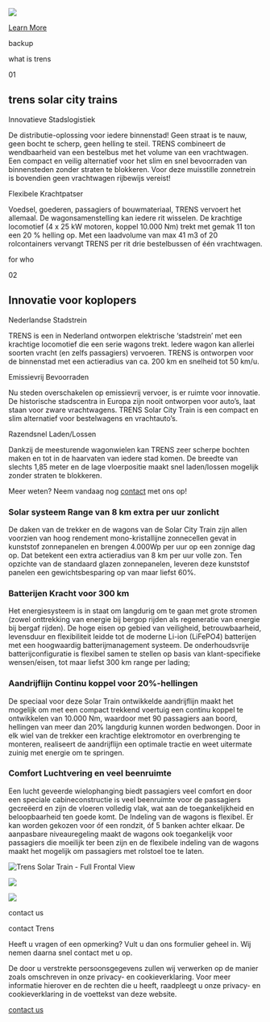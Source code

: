 ![](https://trens.eu/assets/img/text-logo.png)

[Learn More](https://trens.eu/#)

backup

what is trens

01

## trens solar   city trains

Innovatieve Stadslogistiek

De distributie-oplossing voor iedere binnenstad! Geen straat is te nauw, geen bocht te scherp, geen helling te steil. TRENS combineert de wendbaarheid van een bestelbus met het volume van een vrachtwagen. Een compact en veilig alternatief voor het slim en snel bevoorraden van binnensteden zonder straten te blokkeren. Voor deze muisstille zonnetrein is bovendien geen vrachtwagen rijbewijs vereist!

Flexibele Krachtpatser

Voedsel, goederen, passagiers of bouwmateriaal, TRENS vervoert het allemaal. De wagonsamenstelling kan iedere rit wisselen. De krachtige locomotief (4 x 25 kW motoren, koppel 10.000 Nm) trekt met gemak 11 ton een 20 % helling op. Met een laadvolume van max 41 m3 of 20 rolcontainers vervangt TRENS per rit drie bestelbussen of één vrachtwagen.

for who

02

## Innovatie   voor koplopers

Nederlandse Stadstrein

TRENS is een in Nederland ontworpen elektrische ‘stadstrein’ met een krachtige locomotief die een serie wagons trekt. Iedere wagon kan allerlei soorten vracht (en zelfs passagiers) vervoeren. TRENS is ontworpen voor de binnenstad met een actieradius van ca. 200 km en snelheid tot 50 km/u.

Emissievrij Bevoorraden

Nu steden overschakelen op emissievrij vervoer, is er ruimte voor innovatie. De historische stadscentra in Europa zijn nooit ontworpen voor auto’s, laat staan voor zware vrachtwagens. TRENS Solar City Train is een compact en slim alternatief voor bestelwagens en vrachtauto’s.

Razendsnel Laden/Lossen

Dankzij de meesturende wagonwielen kan TRENS zeer scherpe bochten maken en tot in de haarvaten van iedere stad komen. De breedte van slechts 1,85 meter en de lage vloerpositie maakt snel laden/lossen mogelijk zonder straten te blokkeren.

Meer weten? Neem vandaag nog [contact](https://trens.eu/contact "contact") met ons op!

### Solar systeem Range van 8 km extra per uur zonlicht

De daken van de trekker en de wagons van de Solar City Train zijn allen voorzien van hoog rendement mono-kristallijne zonnecellen gevat in kunststof zonnepanelen en brengen 4.000Wp per uur op een zonnige dag op. Dat betekent een extra actieradius van 8 km per uur volle zon. Ten opzichte van de standaard glazen zonnepanelen, leveren deze kunststof panelen een gewichtsbesparing op van maar liefst 60%.

### Batterijen Kracht voor 300 km

Het energiesysteem is in staat om langdurig om te gaan met grote stromen (zowel onttrekking van energie bij bergop rijden als regeneratie van energie bij bergaf rijden). De hoge eisen op gebied van veiligheid, betrouwbaarheid, levensduur en flexibiliteit leidde tot de moderne Li-ion (LiFePO4) batterijen met een hoogwaardig batterijmanagement systeem. De onderhoudsvrije batterijconfiguratie is flexibel samen te stellen op basis van klant-specifieke wensen/eisen, tot maar liefst 300 km range per lading;

### Aandrijflijn Continu koppel voor 20%-hellingen

De speciaal voor deze Solar Train ontwikkelde aandrijflijn maakt het mogelijk om met een compact trekkend voertuig een continu koppel te ontwikkelen van 10.000 Nm, waardoor met 90 passagiers aan boord, hellingen van meer dan 20% langdurig kunnen worden bedwongen. Door in elk wiel van de trekker een krachtige elektromotor en overbrenging te monteren, realiseert de aandrijflijn een optimale tractie en weet uitermate zuinig met energie om te springen.

### Comfort Luchtvering en veel beenruimte

Een lucht geveerde wielophanging biedt passagiers veel comfort en door een speciale cabineconstructie is veel beenruimte voor de passagiers gecreëerd en zijn de vloeren volledig vlak, wat aan de toegankelijkheid en beloopbaarheid ten goede komt. De Indeling van de wagons is flexibel. Er kan worden gekozen voor óf een rondzit, óf 5 banken achter elkaar. De aanpasbare niveauregeling maakt de wagons ook toegankelijk voor passagiers die moeilijk ter been zijn en de flexibele indeling van de wagons maakt het mogelijk om passagiers met rolstoel toe te laten.

![Trens Solar Train - Full Frontal View](https://trens.eu/assets/img/train.png)

![](https://trens.eu/assets/img/next.png)

![](https://trens.eu/assets/img/prev.png)

contact us

contact Trens

Heeft u vragen of een opmerking? Vult u dan ons formulier geheel in. Wij nemen daarna snel contact met u op.

De door u verstrekte persoonsgegevens zullen wij verwerken op de manier zoals omschreven in onze privacy- en cookieverklaring. Voor meer informatie hierover en de rechten die u heeft, raadpleegt u onze privacy- en cookieverklaring in de voettekst van deze website.

[contact us](https://trens.eu/contact)